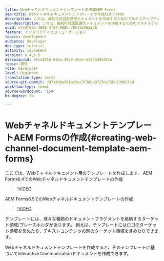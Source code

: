 ```yaml
---
title: Webチャネルドキュメントテンプレートの作成AEM Forms
seo-title: Webチャネルドキュメントテンプレートの作成AEM Forms
description: これは、最初の対話型通信ドキュメントを作成するためのマルチステップチュートリアルのパート4です。 ここでは、Webチャネルドキュメント用のテンプレートを作成します。
seo-description: これは、最初の対話型通信ドキュメントを作成するためのマルチステップチュートリアルのパート4です。 ここでは、Webチャネルドキュメント用のテンプレートを作成します。
uuid: b4c9f68b-3091-4f87-988d-705f0296a8d8
feature: インタラクティブコミュニケーション
topics: development
audience: developer
doc-type: tutorial
activity: implement
version: 6.4,6.5
discoiquuid: 95ca401b-69ea-49e2-a9ae-e144444e481e
topic: 開発
role: Developer
level: Beginner
translation-type: tm+mt
source-git-commit: d9714b9a291ec3ee5f3dba9723de72bb120d2149
workflow-type: tm+mt
source-wordcount: '154'
ht-degree: 1%

---
```



# WebチャネルドキュメントテンプレートAEM Formsの作成{#creating-web-channel-document-template-aem-forms}

ここでは、Webチャネルドキュメント用のテンプレートを作成します。
AEM Forms6.4でのWebチャネルドキュメントテンプレートの作成
>[!VIDEO](https://video.tv.adobe.com/v/22342?quality=9&learn=on)

AEM Forms6.5でのWebチャネルドキュメントテンプレートの作成
>[!VIDEO](https://video.tv.adobe.com/v/27807?quality=9&learn=on)

テンプレートには、様々な種類のドキュメントフラグメントを格納するターゲット領域/プレースホルダがあります。 例えば、テンプレートにはロゴのターゲット領域を含めたり、テキストコンテンツの別のターゲット領域を含めたりできます。

Webチャネルドキュメントテンプレートを作成すると、そのテンプレートに基づいてInteractive Communicationドキュメントを作成できます。
